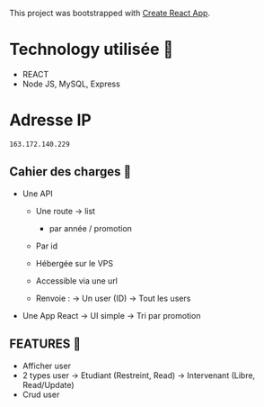 This project was bootstrapped with [Create React App](https://github.com/facebook/create-react-app).

# Technology utilisée :mushroom:


   * REACT 
   * Node JS, MySQL, Express

# Adresse IP 

   `163.172.140.229`
 
 
## Cahier des charges :scroll:	

- Une API
    - Une route -> list 
        - par année / promotion
    
    - Par id
    - Hébergée sur le VPS
    - Accessible via une url
    - Renvoie : 
           -> Un user (ID)
           -> Tout les users
           
- Une App React 
    -> UI simple
    -> Tri par promotion
    
## FEATURES :sunflower:	

- Afficher user
- 2 types user
 -> Etudiant (Restreint, Read) 
 -> Intervenant (Libre, Read/Update)
- Crud user